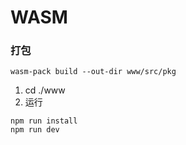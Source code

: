 # WASM

### 打包

`wasm-pack build --out-dir www/src/pkg`

1. cd ./www
2. 运行
```
npm run install
npm run dev
```
